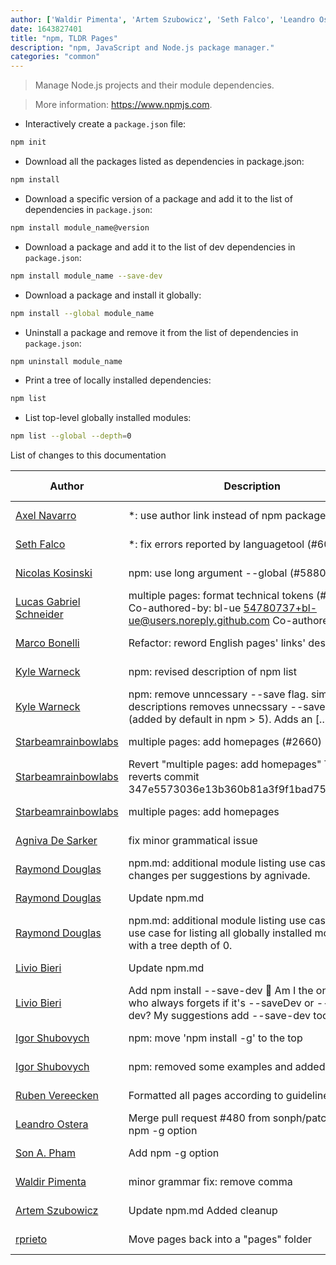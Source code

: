 ```yaml
---
author: ['Waldir Pimenta', 'Artem Szubowicz', 'Seth Falco', 'Leandro Ostera', 'Marco Bonelli', 'Livio Bieri', 'Ruben Vereecken', 'Agniva De Sarker', 'Son A. Pham', 'Igor Shubovych', 'Kyle Warneck', 'Raymond Douglas', 'Nicolas Kosinski', 'rprieto', 'Lucas Gabriel Schneider', 'Axel Navarro', 'Starbeamrainbowlabs']
date: 1643827401
title: "npm, TLDR Pages"
description: "npm, JavaScript and Node.js package manager."
categories: "common"
---
```

> Manage Node.js projects and their module dependencies.

> More information: <https://www.npmjs.com>.

- Interactively create a `package.json` file:

```bash
npm init
```

- Download all the packages listed as dependencies in package.json:

```bash
npm install
```

- Download a specific version of a package and add it to the list of dependencies in `package.json`:

```bash
npm install module_name@version
```

- Download a package and add it to the list of dev dependencies in `package.json`:

```bash
npm install module_name --save-dev
```

- Download a package and install it globally:

```bash
npm install --global module_name
```

- Uninstall a package and remove it from the list of dependencies in `package.json`:

```bash
npm uninstall module_name
```

- Print a tree of locally installed dependencies:

```bash
npm list
```

- List top-level globally installed modules:

```bash
npm list --global --depth=0
```
List of changes to this documentation


Author | Description | ISO 8601 Date | GitHub link
------|-----|-----|-----
[Axel Navarro](mailto:navarroaxel@gmail.com) | *: use author link instead of npm package (#7730) | 2022-02-02T19:43:21 | [c2c16f61acbd](https://github.com/tldr-pages/tldr/commit/c2c16f61acbdca1933961fbbc20a80bdae76ece5)
[Seth Falco](mailto:seth@falco.fun) | *: fix errors reported by languagetool (#6069) | 2021-08-15T19:59:09 | [3e4c519004a4](https://github.com/tldr-pages/tldr/commit/3e4c519004a471c861cdc609fd7239ee3355671c)
[Nicolas Kosinski](mailto:nicokosi@yahoo.com) | npm: use long argument --global (#5880) | 2021-05-04T09:26:22 | [1fe05c4e59dd](https://github.com/tldr-pages/tldr/commit/1fe05c4e59ddbb8aebbd121f692cd3b743087724)
[Lucas Gabriel Schneider](mailto:casdpa@gmail.com) | multiple pages: format technical tokens (#5119) Co-authored-by: bl-ue <54780737+bl-ue@users.noreply.github.com> Co-authored-by: [...] | 2021-01-31T18:05:18 | [a5fe31bc47ae](https://github.com/tldr-pages/tldr/commit/a5fe31bc47aece3efa5e66b52b3cf384f27d5d72)
[Marco Bonelli](mailto:marco@mebeim.net) | Refactor: reword English pages' links' descriptions. | 2019-06-03T14:19:41 | [66abb98ce935](https://github.com/tldr-pages/tldr/commit/66abb98ce935c0f4516bf30c4d6da72180d5a3ab)
[Kyle Warneck](mailto:warneck@adobe.com) | npm: revised description of npm list | 2019-03-13T04:42:11 | [2c6e7f7c20c5](https://github.com/tldr-pages/tldr/commit/2c6e7f7c20c5636b180dac112c7e3df36c9ecc8d)
[Kyle Warneck](mailto:warneck@adobe.com) | npm: remove unncessary --save flag. simplify descriptions removes unnecssary --save flag (added by default in npm > 5). Adds an [...] | 2019-03-13T04:42:11 | [5f5cd8759e30](https://github.com/tldr-pages/tldr/commit/5f5cd8759e30df55f6aa9df1080adb7c4f786d61)
[Starbeamrainbowlabs](mailto:sbrl@starbeamrainbowlabs.com) | multiple pages: add homepages (#2660) | 2019-01-30T12:19:23 | [a19866e88add](https://github.com/tldr-pages/tldr/commit/a19866e88addb239484637579b17e7c6ea9b53aa)
[Starbeamrainbowlabs](mailto:sbrl@starbeamrainbowlabs.com) | Revert "multiple pages: add homepages" This reverts commit 347e5573036e13b360b81a3f9f1bad75cf2c2b03. | 2018-12-20T00:33:18 | [45ec3033c04f](https://github.com/tldr-pages/tldr/commit/45ec3033c04fbc67b97fa4d21e2b409b1f14a667)
[Starbeamrainbowlabs](mailto:sbrl@starbeamrainbowlabs.com) | multiple pages: add homepages | 2018-12-20T00:29:00 | [347e5573036e](https://github.com/tldr-pages/tldr/commit/347e5573036e13b360b81a3f9f1bad75cf2c2b03)
[Agniva De Sarker](mailto:agnivade@yahoo.co.in) | fix minor grammatical issue | 2017-11-23T07:11:06 | [88289e54be0f](https://github.com/tldr-pages/tldr/commit/88289e54be0ff2c11fa72715bab86d04960ef7bf)
[Raymond Douglas](mailto:raymondjdouglas@gmail.com) | npm.md: additional module listing use case Made changes per suggestions by agnivade. | 2017-11-23T07:06:43 | [5b9848dc644d](https://github.com/tldr-pages/tldr/commit/5b9848dc644daedd1a2943a8ad168d8c0a751fc7)
[Raymond Douglas](mailto:raymondjdouglas@gmail.com) | Update npm.md | 2017-11-23T00:57:36 | [b5d71ae19600](https://github.com/tldr-pages/tldr/commit/b5d71ae196006ee42cf3c908b545fc86e97c502a)
[Raymond Douglas](mailto:raymondjdouglas@gmail.com) | npm.md: additional module listing use case Added a use case for listing all globally installed modules with a tree depth of 0. | 2017-11-23T00:56:00 | [91c6744c1e1d](https://github.com/tldr-pages/tldr/commit/91c6744c1e1dedc21fb5ca2e1e4da4a82d451e6b)
[Livio Bieri](mailto:livioso@users.noreply.github.com) | Update npm.md | 2016-05-05T16:13:29 | [9f182ee6865d](https://github.com/tldr-pages/tldr/commit/9f182ee6865d3859f25080dae71ccb50757b5175)
[Livio Bieri](mailto:livioso@users.noreply.github.com) | Add npm install --save-dev 🐖 Am I the only one who always forgets if it's --saveDev or --save-dev? My suggestions add --save-dev too. 💩 | 2016-05-04T10:46:42 | [9dc3893c5937](https://github.com/tldr-pages/tldr/commit/9dc3893c5937de5f7cc99651d909523aea0f7756)
[Igor Shubovych](mailto:igor.shubovych@gmail.com) | npm: move 'npm install -g' to the top | 2016-01-30T17:15:22 | [f785b8d431ee](https://github.com/tldr-pages/tldr/commit/f785b8d431ee5781d2826843e9ad12601070dcfe)
[Igor Shubovych](mailto:igor.shubovych@gmail.com) | npm: removed some examples and added others | 2016-01-30T14:05:05 | [7692a0d13a01](https://github.com/tldr-pages/tldr/commit/7692a0d13a01504160fa6ccb0c502ef6727d949e)
[Ruben Vereecken](mailto:rubenvereecken@gmail.com) | Formatted all pages according to guidelines. | 2016-01-08T09:38:59 | [066582e8eab5](https://github.com/tldr-pages/tldr/commit/066582e8eab57bce9861cc8d379e158d61f1cc95)
[Leandro Ostera](mailto:leandro@ostera.io) | Merge pull request #480 from sonph/patch-1 Add npm -g option | 2015-12-30T21:22:17 | [ca2378a30a4e](https://github.com/tldr-pages/tldr/commit/ca2378a30a4eaba7b7c0e9dfffcb660735ccc46d)
[Son A. Pham](mailto:sp@sonpham.me) | Add npm -g option | 2015-12-30T20:54:13 | [36f1b3ec7267](https://github.com/tldr-pages/tldr/commit/36f1b3ec726711547923a7e9b350e5aadc92cb22)
[Waldir Pimenta](mailto:waldyrious@gmail.com) | minor grammar fix: remove comma | 2015-12-30T15:53:38 | [0c373e9db7b6](https://github.com/tldr-pages/tldr/commit/0c373e9db7b68266c6b05cfdb5baa6e3c646d427)
[Artem Szubowicz](mailto:shybovycha@gmail.com) | Update npm.md Added cleanup | 2015-12-30T14:10:04 | [5222aac447ce](https://github.com/tldr-pages/tldr/commit/5222aac447ce3e07ca8d7e2e9163b59bcb478fcc)
[rprieto](mailto:choicesmade@gmail.com) | Move pages back into a "pages" folder | 2014-03-04T13:28:29 | [f00bf64426a7](https://github.com/tldr-pages/tldr/commit/f00bf64426a792ee3aac792f9c0aec3f8b1eaa7d)

